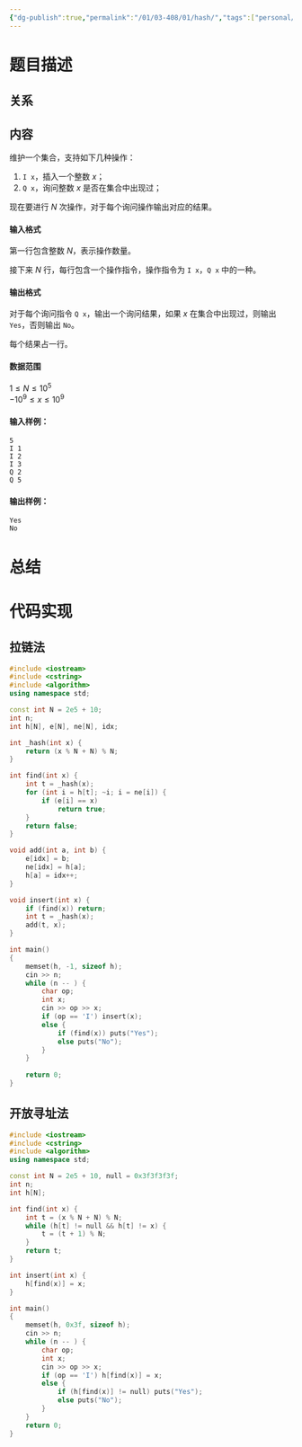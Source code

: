 ```yaml
---
{"dg-publish":true,"permalink":"/01/03-408/01/hash/","tags":["personal/blog","algorithm/hash","algorithm/模板题"]}
---
```



# 题目描述
## 关系

## 内容
维护一个集合，支持如下几种操作：

1.  `I x`，插入一个整数 $x$；
2.  `Q x`，询问整数 $x$ 是否在集合中出现过；

现在要进行 $N$ 次操作，对于每个询问操作输出对应的结果。

#### 输入格式

第一行包含整数 $N$，表示操作数量。

接下来 $N$ 行，每行包含一个操作指令，操作指令为 `I x`，`Q x` 中的一种。

#### 输出格式

对于每个询问指令 `Q x`，输出一个询问结果，如果 $x$ 在集合中出现过，则输出 `Yes`，否则输出 `No`。

每个结果占一行。

#### 数据范围

$1 \le N \le 10^5$  
$-10^9 \le x \le 10^9$

#### 输入样例：

```
5
I 1
I 2
I 3
Q 2
Q 5
```

#### 输出样例：

```
Yes
No
```

# 总结

# 代码实现
## 拉链法
```c++
#include <iostream>
#include <cstring>
#include <algorithm>
using namespace std;

const int N = 2e5 + 10;
int n;
int h[N], e[N], ne[N], idx;

int _hash(int x) {
    return (x % N + N) % N;
}

int find(int x) {
    int t = _hash(x);
    for (int i = h[t]; ~i; i = ne[i]) {
        if (e[i] == x) 
            return true;
    }
    return false;
}

void add(int a, int b) {
    e[idx] = b;
    ne[idx] = h[a];
    h[a] = idx++;
}

void insert(int x) {
    if (find(x)) return;
    int t = _hash(x);
    add(t, x);
}

int main()
{
    memset(h, -1, sizeof h);
    cin >> n;
    while (n -- ) {
        char op; 
        int x;
        cin >> op >> x;
        if (op == 'I') insert(x);
        else {
            if (find(x)) puts("Yes");
            else puts("No");
        }
    }
    
    return 0;
}
```

## 开放寻址法
```c++
#include <iostream>
#include <cstring>
#include <algorithm>
using namespace std;

const int N = 2e5 + 10, null = 0x3f3f3f3f;
int n;
int h[N];

int find(int x) {
    int t = (x % N + N) % N;
    while (h[t] != null && h[t] != x) {
        t = (t + 1) % N;
    }
    return t;
}

int insert(int x) {
    h[find(x)] = x;   
}

int main()
{
    memset(h, 0x3f, sizeof h);
    cin >> n;
    while (n -- ) {
        char op;  
        int x;
        cin >> op >> x;
        if (op == 'I') h[find(x)] = x;
        else {
            if (h[find(x)] != null) puts("Yes");
            else puts("No");
        }
    }
    return 0;
}
```